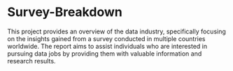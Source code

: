 # Survey-Breakdown
This project provides an overview of the data industry, specifically focusing on the insights gained from a survey conducted in multiple countries worldwide. The report aims to assist individuals who are interested in pursuing data jobs by providing them with valuable information and research results.
